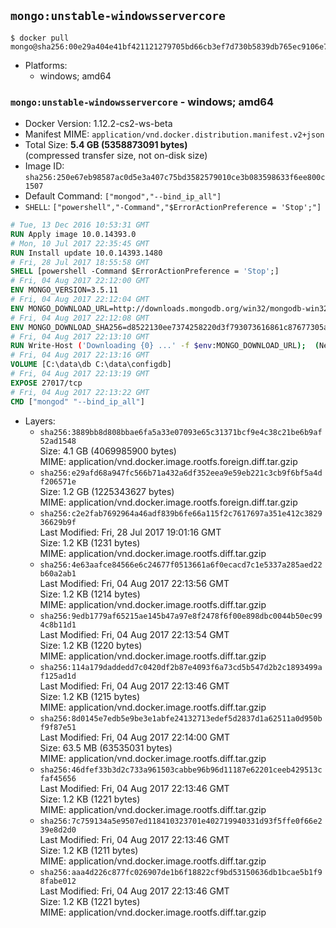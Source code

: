 ## `mongo:unstable-windowsservercore`

```console
$ docker pull mongo@sha256:00e29a404e41bf421121279705bd66cb3ef7d730b5839db765ec9106e78d6cdd
```

-	Platforms:
	-	windows; amd64

### `mongo:unstable-windowsservercore` - windows; amd64

-	Docker Version: 1.12.2-cs2-ws-beta
-	Manifest MIME: `application/vnd.docker.distribution.manifest.v2+json`
-	Total Size: **5.4 GB (5358873091 bytes)**  
	(compressed transfer size, not on-disk size)
-	Image ID: `sha256:250e67eb98587ac0d5e3a407c75bd3582579010ce3b083598633f6ee800c1507`
-	Default Command: `["mongod","--bind_ip_all"]`
-	`SHELL`: `["powershell","-Command","$ErrorActionPreference = 'Stop';"]`

```dockerfile
# Tue, 13 Dec 2016 10:53:31 GMT
RUN Apply image 10.0.14393.0
# Mon, 10 Jul 2017 22:35:45 GMT
RUN Install update 10.0.14393.1480
# Fri, 28 Jul 2017 18:55:58 GMT
SHELL [powershell -Command $ErrorActionPreference = 'Stop';]
# Fri, 04 Aug 2017 22:12:00 GMT
ENV MONGO_VERSION=3.5.11
# Fri, 04 Aug 2017 22:12:04 GMT
ENV MONGO_DOWNLOAD_URL=http://downloads.mongodb.org/win32/mongodb-win32-x86_64-2008plus-ssl-3.5.11-signed.msi
# Fri, 04 Aug 2017 22:12:08 GMT
ENV MONGO_DOWNLOAD_SHA256=d8522130ee7374258220d3f793073616861c87677305a201f092efcd79fc927a
# Fri, 04 Aug 2017 22:13:10 GMT
RUN Write-Host ('Downloading {0} ...' -f $env:MONGO_DOWNLOAD_URL); 	(New-Object System.Net.WebClient).DownloadFile($env:MONGO_DOWNLOAD_URL, 'mongo.msi'); 		Write-Host ('Verifying sha256 ({0}) ...' -f $env:MONGO_DOWNLOAD_SHA256); 	if ((Get-FileHash mongo.msi -Algorithm sha256).Hash -ne $env:MONGO_DOWNLOAD_SHA256) { 		Write-Host 'FAILED!'; 		exit 1; 	}; 		Write-Host 'Installing ...'; 	Start-Process msiexec -Wait 		-ArgumentList @( 			'/i', 			'mongo.msi', 			'/quiet', 			'/qn', 			'INSTALLLOCATION=C:\mongodb', 			'ADDLOCAL=all' 		); 	$env:PATH = 'C:\mongodb\bin;' + $env:PATH; 	[Environment]::SetEnvironmentVariable('PATH', $env:PATH, [EnvironmentVariableTarget]::Machine); 		Write-Host 'Verifying install ...'; 	Write-Host '  mongo --version'; mongo --version; 	Write-Host '  mongod --version'; mongod --version; 		Write-Host 'Removing ...'; 	Remove-Item C:\mongodb\bin\*.pdb -Force; 	Remove-Item C:\windows\installer\*.msi -Force; 	Remove-Item mongo.msi -Force; 		Write-Host 'Complete.';
# Fri, 04 Aug 2017 22:13:16 GMT
VOLUME [C:\data\db C:\data\configdb]
# Fri, 04 Aug 2017 22:13:19 GMT
EXPOSE 27017/tcp
# Fri, 04 Aug 2017 22:13:22 GMT
CMD ["mongod" "--bind_ip_all"]
```

-	Layers:
	-	`sha256:3889bb8d808bbae6fa5a33e07093e65c31371bcf9e4c38c21be6b9af52ad1548`  
		Size: 4.1 GB (4069985900 bytes)  
		MIME: application/vnd.docker.image.rootfs.foreign.diff.tar.gzip
	-	`sha256:e29afd68a947fc566b71a432a6df352eea9e59eb221c3cb9f6bf5a4df206571e`  
		Size: 1.2 GB (1225343627 bytes)  
		MIME: application/vnd.docker.image.rootfs.foreign.diff.tar.gzip
	-	`sha256:c2e2fab7692964a46adf839b6fe66a115f2c7617697a351e412c382936629b9f`  
		Last Modified: Fri, 28 Jul 2017 19:01:16 GMT  
		Size: 1.2 KB (1231 bytes)  
		MIME: application/vnd.docker.image.rootfs.diff.tar.gzip
	-	`sha256:4e63aafce84566e6c24677f0513661a6f0ecacd7c1e5337a285aed22b60a2ab1`  
		Last Modified: Fri, 04 Aug 2017 22:13:56 GMT  
		Size: 1.2 KB (1214 bytes)  
		MIME: application/vnd.docker.image.rootfs.diff.tar.gzip
	-	`sha256:9edb1779af65215ae145b47a97e8f2478f6f00e898dbc0044b50ec994c8b11d1`  
		Last Modified: Fri, 04 Aug 2017 22:13:54 GMT  
		Size: 1.2 KB (1220 bytes)  
		MIME: application/vnd.docker.image.rootfs.diff.tar.gzip
	-	`sha256:114a179daddedd7c0420df2b87e4093f6a73cd5b547d2b2c1893499af125ad1d`  
		Last Modified: Fri, 04 Aug 2017 22:13:46 GMT  
		Size: 1.2 KB (1215 bytes)  
		MIME: application/vnd.docker.image.rootfs.diff.tar.gzip
	-	`sha256:8d0145e7edb5e9be3e1abfe24132713edef5d2837d1a62511a0d950bf9f87e51`  
		Last Modified: Fri, 04 Aug 2017 22:14:00 GMT  
		Size: 63.5 MB (63535031 bytes)  
		MIME: application/vnd.docker.image.rootfs.diff.tar.gzip
	-	`sha256:46dfef33b3d2c733a961503cabbe96b96d11187e62201ceeb429513cfaf45656`  
		Last Modified: Fri, 04 Aug 2017 22:13:46 GMT  
		Size: 1.2 KB (1221 bytes)  
		MIME: application/vnd.docker.image.rootfs.diff.tar.gzip
	-	`sha256:7c759134a5e9507ed118410323701e402719940331d93f5ffe0f66e239e8d2d0`  
		Last Modified: Fri, 04 Aug 2017 22:13:46 GMT  
		Size: 1.2 KB (1211 bytes)  
		MIME: application/vnd.docker.image.rootfs.diff.tar.gzip
	-	`sha256:aaa4d226c877fc026907de1b6f18822cf9bd53150636db1bcae5b1f98fabe012`  
		Last Modified: Fri, 04 Aug 2017 22:13:46 GMT  
		Size: 1.2 KB (1221 bytes)  
		MIME: application/vnd.docker.image.rootfs.diff.tar.gzip
